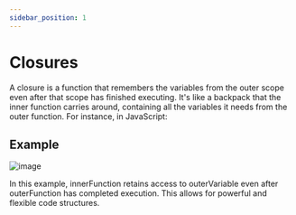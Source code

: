 ```yaml
---
sidebar_position: 1
---
```


# Closures

A closure is a function that remembers the variables from the outer scope even after that scope has finished executing. It's like a backpack that the inner function carries around, containing all the variables it needs from the outer function. For instance, in JavaScript:

## Example

![image](https://github.com/ManishgandotraCoder/speedy-study/assets/126446734/177b4bcb-88d7-4d9b-a863-cbfe7c5901b3)

In this example, innerFunction retains access to outerVariable even after outerFunction has completed execution. This allows for powerful and flexible code structures.
